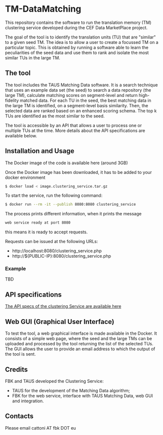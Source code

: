 # TM-DataMatching
This repository contains the software to run the translation memory (TM) clustering service developed during the CEF Data MarketPlace project.

The goal of the tool is to identify the translation units (TU) that are "similar" to a given seed TM. The idea is to allow a user to create a focussed TM on a particular topic.  This is obtained by running a software able to learn the peculiarities of the seed data and use them to rank and isolate the most similar TUs in the large TM.

## The tool
The tool includes the TAUS Matching Data software. It is a search technique that uses an example data set (the seed) to search a data repository (the large TM), calculate matching scores on segment-level and return high-fidelity matched data. For each TU in the seed, the best matching data in the large TM is identified, on a segment-level basis similarity. Then, the selected data are ranked based on an enhanced scoring schema. The top k TUs are identified as the most similar to the seed.

The tool is accessible by an API that allows a user to process one or multiple TUs at the time. More details about the API specifications are available below.


## Installation and Usage

The Docker image of the code is available here  (around 3GB) 


Once the Docker image has been downloaded, it has to be added to your docker environment
```bash
$ docker load < image.clustering_service.tar.gz
```

To start the service, run the following command:
```bash
$ docker run --rm -it --publish 8080:8080 clustering_service
```

The process prints different information, when it prints the message
```bash
web service ready at port 8080
```
this means it is ready to accept requests.

Requests can be issued at the following URLs:
* http://localhost:8080/clustering_service.php
* http://${PUBLIC-IP}:8080/clustering_service.php


### Example

TBD


## API specifications

[The API specs of the clustering Service are available here](https:)

## Web GUI (Graphical User Interface)

To test the tool, a web graphical interface is made available in the Docker. It consists of a simple web page, where the seed and the large TMs can be uploaded and processed by the tool returning the list of the selected TUs. The GUI allows the user to provide an email address to which the output of the tool is sent. 

## Credits

FBK and TAUS developed the Clustering Service:
* TAUS for the development of the Matching Data algorithm;
* FBK for the web service, interface with TAUS Matching Data, web GUI and integration.


## Contacts

Please email cattoni AT fbk DOT eu


